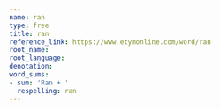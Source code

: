 ```yaml
---
name: ran
type: free
title: ran
reference_link: https://www.etymonline.com/word/ran
root_name: 
root_language: 
denotation: 
word_sums:
- sum: 'Ran + '
  respelling: ran
---
```


